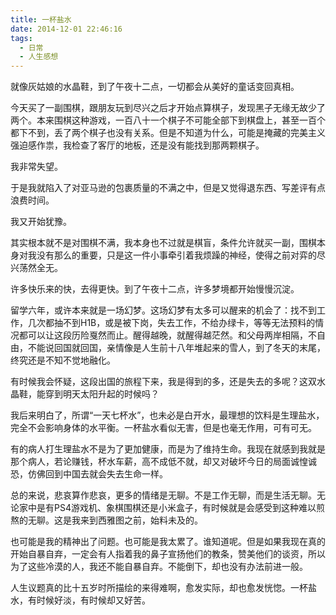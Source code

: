 ```yaml
---
title: 一杯盐水
date: 2014-12-01 22:46:16
tags:
  - 日常
  - 人生感想
---
```


就像灰姑娘的水晶鞋，到了午夜十二点，一切都会从美好的童话变回真相。

<!--more-->

今天买了一副围棋，跟朋友玩到尽兴之后才开始点算棋子，发现黑子无缘无故少了两个。本来围棋这种游戏，一百八十一个棋子不可能全部下到棋盘上，甚至一百个都下不到，丢了两个棋子也没有关系。但是不知道为什么，可能是掩藏的完美主义强迫感作祟，我检查了客厅的地板，还是没有能找到那两颗棋子。

我非常失望。

于是我就陷入了对亚马逊的包裹质量的不满之中，但是又觉得退东西、写差评有点浪费时间。

我又开始犹豫。

其实根本就不是对围棋不满，我本身也不过就是棋盲，条件允许就买一副，围棋本身对我没有那么的重要，只是这一件小事牵引着我烦躁的神经，使得之前对弈的尽兴荡然全无。

许多快乐来的快，去得更快。到了午夜十二点，许多梦境都开始慢慢沉淀。

留学六年，或许本来就是一场幻梦。这场幻梦有太多可以醒来的机会了：找不到工作，几次都抽不到H1B，或是被下岗，失去工作，不给办绿卡，等等无法预料的情况都可以让这段历险戛然而止。醒得越晚，就醒得越茫然。和父母两岸相隔，不自由，不能说回国就回国，亲情像是人生前十八年堆起来的雪人，到了冬天的末尾，终究还是不知不觉地融化。

有时候我会怀疑，这段出国的旅程下来，我是得到的多，还是失去的多呢？这双水晶鞋，能穿到明天太阳升起的时候吗？

我后来明白了，所谓“一天七杯水”，也未必是白开水，最理想的饮料是生理盐水，完全不会影响身体的水平衡。一杯盐水看似无害，但是也毫无作用，可有可无。

有的病人打生理盐水不是为了更加健康，而是为了维持生命。我现在就感到我就是那个病人，若论赚钱，杯水车薪，高不成低不就，却又对破坏今日的局面诚惶诚恐，仿佛回到中国去就会失去生命一样。

总的来说，悲哀算作悲哀，更多的情绪是无聊。不是工作无聊，而是生活无聊。无论家中是有PS4游戏机、象棋围棋还是小米盒子，有时候就是会感受到这种难以煎熬的无聊。这是我来到西雅图之前，始料未及的。

也可能是我的精神出了问题。也可能是我太累了。谁知道呢。但是如果我现在真的开始自暴自弃，一定会有人指着我的鼻子宣扬他们的教条，赞美他们的谈资，所以为了这些冷漠的人，我还不能自暴自弃。不能倒下，却也没有办法前进一般。

人生议题真的比十五岁时所描绘的来得难啊，愈发实际，却也愈发恍惚。一杯盐水，有时候好淡，有时候却又好苦。
